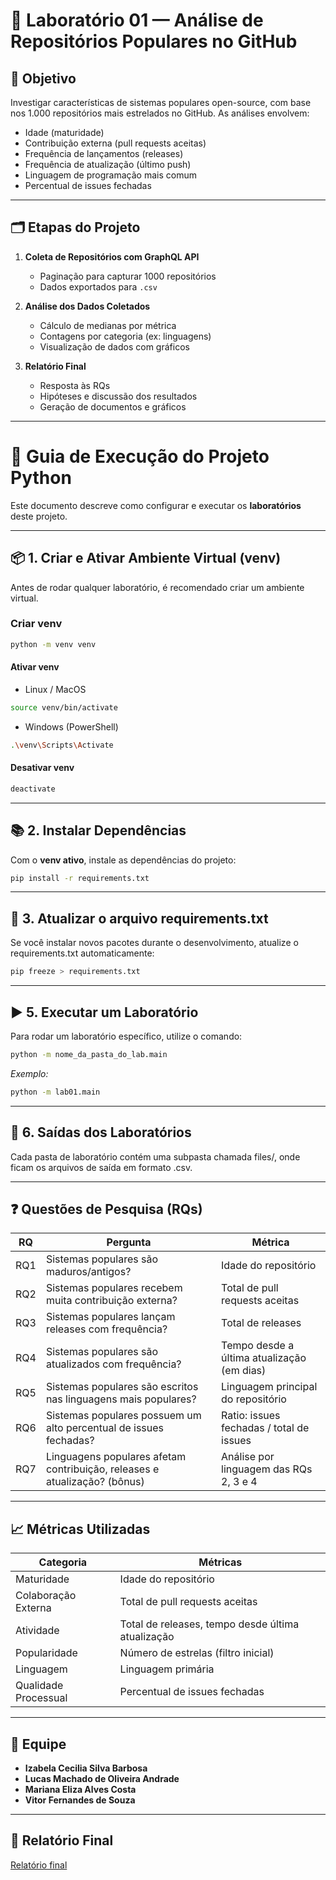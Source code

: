 # 🧪 Laboratório 01 — Análise de Repositórios Populares no GitHub

## 🎯 Objetivo

Investigar características de sistemas populares open-source, com base nos 1.000 repositórios mais estrelados no GitHub. As análises envolvem:

* Idade (maturidade)
* Contribuição externa (pull requests aceitas)
* Frequência de lançamentos (releases)
* Frequência de atualização (último push)
* Linguagem de programação mais comum
* Percentual de issues fechadas

---

## 🗂️ Etapas do Projeto

1. **Coleta de Repositórios com GraphQL API**

   * Paginação para capturar 1000 repositórios
   * Dados exportados para `.csv`

2. **Análise dos Dados Coletados**

   * Cálculo de medianas por métrica
   * Contagens por categoria (ex: linguagens)
   * Visualização de dados com gráficos

3. **Relatório Final**

   * Resposta às RQs
   * Hipóteses e discussão dos resultados
   * Geração de documentos e gráficos

---

# 🚀 Guia de Execução do Projeto Python

Este documento descreve como configurar e executar os **laboratórios** deste projeto.

---

## 📦 1. Criar e Ativar Ambiente Virtual (venv)

Antes de rodar qualquer laboratório, é recomendado criar um ambiente virtual.

### Criar venv
```bash
python -m venv venv 
```
#### Ativar venv

-  Linux / MacOS
```bash
source venv/bin/activate
```
-  Windows (PowerShell)

```bash
.\venv\Scripts\Activate
```

#### Desativar venv
```bash
deactivate
```

---

## 📚 2. Instalar Dependências

Com o **venv ativo**, instale as dependências do projeto:

```bash
pip install -r requirements.txt
```

---

## 🔄 3. Atualizar o arquivo requirements.txt

Se você instalar novos pacotes durante o desenvolvimento, atualize o requirements.txt automaticamente:
```bash
pip freeze > requirements.txt
```

---

## ▶️ 5. Executar um Laboratório

Para rodar um laboratório específico, utilize o comando:
```bash
python -m nome_da_pasta_do_lab.main
```
*Exemplo:*
```bash
python -m lab01.main
```

---

## 📂 6. Saídas dos Laboratórios

Cada pasta de laboratório contém uma subpasta chamada files/, onde ficam os arquivos de saída em formato .csv.

---
## ❓ Questões de Pesquisa (RQs)

| RQ  | Pergunta                                                                  | Métrica                                    |
| --- | ------------------------------------------------------------------------- | ------------------------------------------ |
| RQ1 | Sistemas populares são maduros/antigos?                                   | Idade do repositório                       |
| RQ2 | Sistemas populares recebem muita contribuição externa?                    | Total de pull requests aceitas             |
| RQ3 | Sistemas populares lançam releases com frequência?                        | Total de releases                          |
| RQ4 | Sistemas populares são atualizados com frequência?                        | Tempo desde a última atualização (em dias) |
| RQ5 | Sistemas populares são escritos nas linguagens mais populares?            | Linguagem principal do repositório         |
| RQ6 | Sistemas populares possuem um alto percentual de issues fechadas?         | Ratio: issues fechadas / total de issues   |
| RQ7 | Linguagens populares afetam contribuição, releases e atualização? (bônus) | Análise por linguagem das RQs 2, 3 e 4     |

---

## 📈 Métricas Utilizadas

| Categoria            | Métricas                                          |
| -------------------- | ------------------------------------------------- |
| Maturidade           | Idade do repositório                              |
| Colaboração Externa  | Total de pull requests aceitas                    |
| Atividade            | Total de releases, tempo desde última atualização |
| Popularidade         | Número de estrelas (filtro inicial)               |
| Linguagem            | Linguagem primária                                |
| Qualidade Processual | Percentual de issues fechadas                     |

---

## 👥 Equipe

* **Izabela Cecilia Silva Barbosa**
* **Lucas Machado de Oliveira Andrade**
* **Mariana Eliza Alves Costa**
* **Vitor Fernandes de Souza**

---

## 📁 Relatório Final

[Relatório final](./Relatorios/relatorio_final.md)

